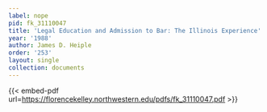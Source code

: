 ```yaml
---
label: nope
pid: fk_31110047
title: 'Legal Education and Admission to Bar: The Illinois Experience'
year: '1988'
author: James D. Heiple
order: '253'
layout: single
collection: documents
---
```



{{< embed-pdf url=https://florencekelley.northwestern.edu/pdfs/fk_31110047.pdf >}}